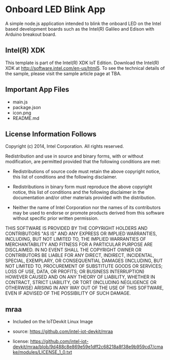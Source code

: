 Onboard LED Blink App
============================
A simple node.js application intended to blink the onboard LED on the Intel based development boards such as the Intel(R) Galileo and Edison with Arduino breakout board.

Intel(R) XDK 
-------------------------------------------
This template is part of the Intel(R) XDK IoT Edition. 
Download the Intel(R) XDK at http://software.intel.com/en-us/html5. To see the technical details of the sample, 
please visit the sample article page at TBA.


Important App Files
---------------------------
* main.js
* package.json
* icon.png
* README.md

License Information Follows
---------------------------
Copyright (c) 2014, Intel Corporation. All rights reserved.

Redistribution and use in source and binary forms, with or without modification, 
are permitted provided that the following conditions are met:

- Redistributions of source code must retain the above copyright notice, 
  this list of conditions and the following disclaimer.

- Redistributions in binary form must reproduce the above copyright notice, 
  this list of conditions and the following disclaimer in the documentation 
  and/or other materials provided with the distribution.

- Neither the name of Intel Corporation nor the names of its contributors 
  may be used to endorse or promote products derived from this software 
  without specific prior written permission.

THIS SOFTWARE IS PROVIDED BY THE COPYRIGHT HOLDERS AND CONTRIBUTORS "AS IS" 
AND ANY EXPRESS OR IMPLIED WARRANTIES, INCLUDING, BUT NOT LIMITED TO, 
THE IMPLIED WARRANTIES OF MERCHANTABILITY AND FITNESS FOR A PARTICULAR PURPOSE 
ARE DISCLAIMED. IN NO EVENT SHALL THE COPYRIGHT OWNER OR CONTRIBUTORS BE 
LIABLE FOR ANY DIRECT, INDIRECT, INCIDENTAL, SPECIAL, EXEMPLARY, OR 
CONSEQUENTIAL DAMAGES (INCLUDING, BUT NOT LIMITED TO, PROCUREMENT OF SUBSTITUTE 
GOODS OR SERVICES; LOSS OF USE, DATA, OR PROFITS; OR BUSINESS INTERRUPTION) 
HOWEVER CAUSED AND ON ANY THEORY OF LIABILITY, WHETHER IN CONTRACT, STRICT 
LIABILITY, OR TORT (INCLUDING NEGLIGENCE OR OTHERWISE) ARISING IN ANY WAY OUT 
OF THE USE OF THIS SOFTWARE, EVEN IF ADVISED OF THE POSSIBILITY OF SUCH DAMAGE.

mraa
--------------------------------------------
* Included on the IoTDevkit Linux Image 

* source:  https://github.com/intel-iot-devkit/mraa
* license:  https://github.com/intel-iot-devkit/mraa/blob/9d488c8e869e59e1dff2c68218a8f38e9b959cd7/cmake/modules/LICENSE_1_0.txt